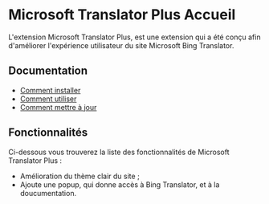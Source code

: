 # Microsoft Translator Plus Accueil

L'extension Microsoft Translator Plus, est une extension qui a été conçu afin d'améliorer l'expérience utilisateur du site Microsoft Bing Translator.

## Documentation
- [Comment installer](/microsoft-translator-extension/docs/fr/how-to-install)
- [Comment utiliser](/microsoft-translator-extension/docs/fr/how-to-use)
- [Comment mettre à jour](/microsoft-translator-extension/fr/docs/how-to-update)

## Fonctionnalités
Ci-dessous vous trouverez la liste des fonctionnalités de Microsoft Translator Plus :
- Amélioration du thème clair du site ;
- Ajoute une popup, qui donne accès à Bing Translator, et à la doucumentation.

